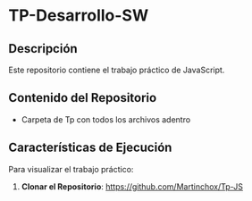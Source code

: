 # TP-Desarrollo-SW
## Descripción
Este repositorio contiene el trabajo práctico de JavaScript.

## Contenido del Repositorio
- Carpeta de Tp con todos los archivos adentro

## Características de Ejecución
Para visualizar el trabajo práctico:

1. **Clonar el Repositorio**:
   https://github.com/Martinchox/Tp-JS
